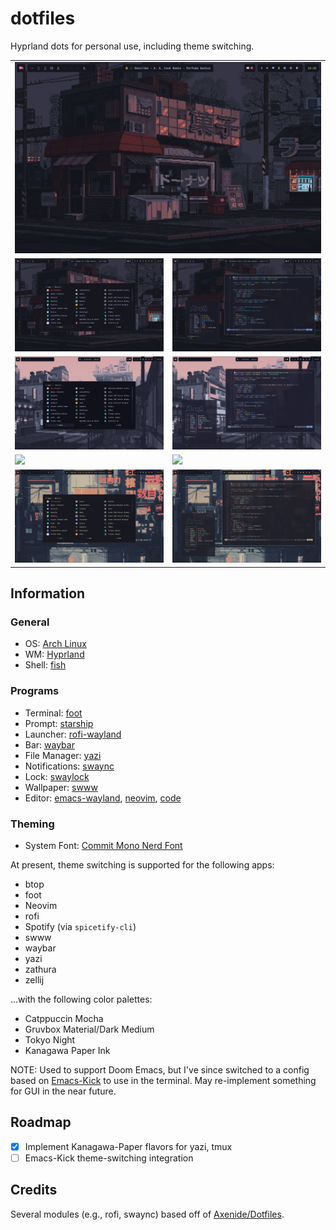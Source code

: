 # dotfiles

Hyprland dots for personal use, including theme switching.

<table align="center" cellspacing="0" style="border-collapse: collapse !important; border-spacing: 0 !important;">
  <tr>
    <td colspan="2" align="center">
      <img src="screenshots/tokyo_night_screenshot_1.png">
    </td>
  </tr>
  <tr>
    <td><img src="screenshots/tokyo_night_screenshot_2.png"></td>
    <td><img src="screenshots/tokyo_night_screenshot_3.png"></td>
  </tr>
  <tr>
    <td><img src="screenshots/catppuccin_mocha_screenshot_2.png"></td>
    <td><img src="screenshots/catppuccin_mocha_screenshot_3.png"></td>
  </tr>
  <tr>
    <td><img src="screenshots/gruvbox_screenshot_2.png"></td>
    <td><img src="screenshots/gruvbox_screenshot_3.png"></td>
  </tr>
  <tr>
    <td><img src="screenshots/kanagawa_paper_screenshot_2.png"></td>
    <td><img src="screenshots/kanagawa_paper_screenshot_3.png"></td>
  </tr>
</table>

## Information

### General
- OS: [Arch Linux](https://archlinux.org/)
- WM: [Hyprland](https://wiki.archlinux.org/title/Hyprland)
- Shell: [fish](https://wiki.archlinux.org/title/Fish)

### Programs
- Terminal: [foot](https://wiki.archlinux.org/title/Foot)
- Prompt: [starship](https://github.com/starship/starship)
- Launcher: [rofi-wayland](https://wiki.archlinux.org/title/Rofi)
- Bar: [waybar](https://wiki.archlinux.org/title/Waybar)
- File Manager: [yazi](https://github.com/sxyazi/yazi)
- Notifications: [swaync](https://github.com/ErikReider/SwayNotificationCenter)
- Lock: [swaylock](https://github.com/swaywm/swaylock)
- Wallpaper: [swww](https://github.com/LGFae/swww)
- Editor: [emacs-wayland](https://wiki.archlinux.org/title/Emacs), [neovim](https://wiki.archlinux.org/title/Neovim), [code](https://wiki.archlinux.org/title/Visual_Studio_Code)

### Theming
- System Font: [Commit Mono Nerd Font](https://archlinux.org/packages/extra/any/otf-commit-mono-nerd/)

At present, theme switching is supported for the following apps:
- btop
- foot
- Neovim
- rofi
- Spotify (via `spicetify-cli`)
- swww
- waybar
- yazi
- zathura
- zellij

...with the following color palettes:
- Catppuccin Mocha
- Gruvbox Material/Dark Medium
- Tokyo Night
- Kanagawa Paper Ink

NOTE: Used to support Doom Emacs, but I've since switched to a config based on [Emacs-Kick](https://github.com/LionyxML/emacs-kick) to use in the terminal. May re-implement something for GUI in the near future.

## Roadmap
- [x] Implement Kanagawa-Paper flavors for yazi, tmux
- [ ] Emacs-Kick theme-switching integration

## Credits
Several modules (e.g., rofi, swaync) based off of [Axenide/Dotfiles](https://github.com/Axenide/Dotfiles/).
